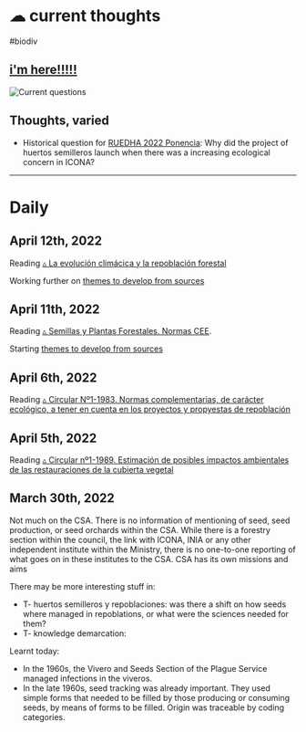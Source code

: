 # ☁ current thoughts
#biodiv 


## [i'm here!!!!!](▵%20Informe%20sobre%20la%20puesta%20en%20marcha%20del%20estudio%20de%20un%20Plan%20Nacional%20de%20Huertos%20Semilleros%20de%20especies%20forestales#i'm%20here)


![Current questions](🌳%20biodiv--questions%20arising%20☝🏻.md#Current%20questions)



## Thoughts, varied
- Historical question for [RUEDHA 2022 Ponencia](RUEDHA%202022%20Ponencia.md): Why did the project of huertos semilleros launch when there was a increasing ecological concern in ICONA?



---

# Daily

## April 12th, 2022

Reading [▵ La evolución climácica y la repoblación forestal](▵%20La%20evolución%20climácica%20y%20la%20repoblación%20forestal.md)

Working further on [themes to develop from sources](RUEDHA%202022%20Ponencia.md#themes%20to%20develop%20from%20sources)



## April 11th, 2022
Reading [▵ Semillas y Plantas Forestales. Normas CEE](▵%20Semillas%20y%20Plantas%20Forestales.%20Normas%20CEE.md).

Starting [themes to develop from sources](RUEDHA%202022%20Ponencia.md#themes%20to%20develop%20from%20sources)

## April 6th, 2022
Reading [▵ Circular Nº1-1983. Normas complementarias, de carácter ecológico, a tener en cuenta en los proyectos y propyestas de repoblación](▵%20Circular%20Nº1-1983.%20Normas%20complementarias,%20de%20carácter%20ecológico,%20a%20tener%20en%20cuenta%20en%20los%20proyectos%20y%20propyestas%20de%20repoblación.md)

## April 5th, 2022
Reading [▵ Circular nº1-1989. Estimación de posibles impactos ambientales de las restauraciones de la cubierta vegetal](▵%20Circular%20nº1-1989.%20Estimación%20de%20posibles%20impactos%20ambientales%20de%20las%20restauraciones%20de%20la%20cubierta%20vegetal.md)

## March 30th, 2022
Not much on the CSA. There is no information of mentioning of seed, seed production, or seed orchards within the CSA. While there is a forestry section within the council, the link with ICONA, INIA or any other independent institute within the Ministry, there is no one-to-one reporting of what goes on in these institutes to the CSA. CSA has its own missions and aims

There may be more interesting stuff in:
- T- huertos semilleros y repoblaciones: was there a shift on how seeds where managed in repoblations, or what were the sciences needed for them?
- T- knowledge demarcation: 

Learnt today:
- In the 1960s, the Vivero and Seeds Section of the Plague Service managed infections in the viveros. 
- In the late 1960s, seed tracking was already important. They used simple forms that needed to be filled by those producing or consuming seeds, by means of forms to be filled. Origin was traceable by coding categories. 

